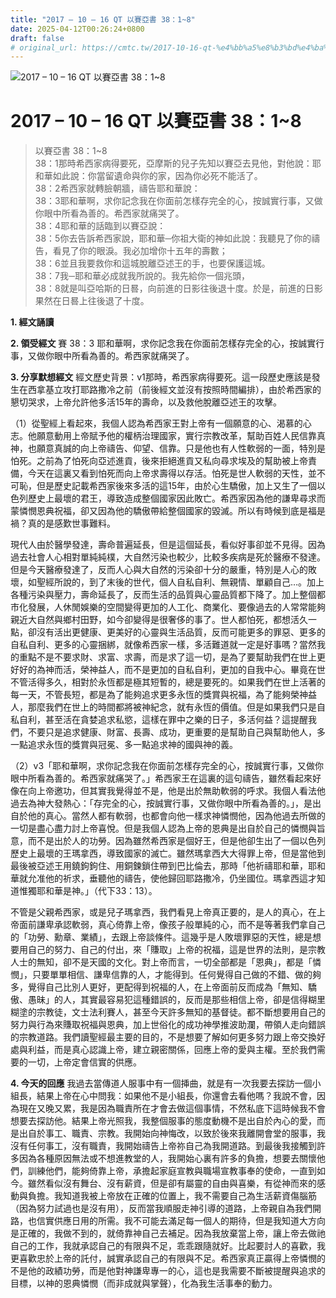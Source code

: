 ```yaml
---
title: "2017 – 10 – 16 QT 以賽亞書 38：1~8"
date: 2025-04-12T00:26:24+0800
draft: false
# original_url: https://cmtc.tw/2017-10-16-qt-%e4%bb%a5%e8%b3%bd%e4%ba%9e%e6%9b%b8-38%ef%bc%9a18
---
```


![2017 – 10 – 16 QT 以賽亞書 38：1\~8](/images/qt.jpg   "2017 – 10 – 16 QT 以賽亞書 38：1\~8")

# 2017 – 10 – 16 QT 以賽亞書 38：1\~8

> 以賽亞書 38：1\~8  
> 38：1那時希西家病得要死，亞摩斯的兒子先知以賽亞去見他，對他說：耶和華如此說：你當留遺命與你的家，因為你必死不能活了。  
> 38：2希西家就轉臉朝牆，禱告耶和華說：  
> 38：3耶和華啊，求你記念我在你面前怎樣存完全的心，按誠實行事，又做你眼中所看為善的。希西家就痛哭了。  
> 38：4耶和華的話臨到以賽亞說：  
> 38：5你去告訴希西家說，耶和華─你祖大衛的神如此說：我聽見了你的禱告，看見了你的眼淚。我必加增你十五年的壽數；  
> 38：6並且我要救你和這城脫離亞述王的手，也要保護這城。  
> 38：7我─耶和華必成就我所說的。我先給你一個兆頭，  
> 38：8就是叫亞哈斯的日晷，向前進的日影往後退十度。於是，前進的日影果然在日晷上往後退了十度。

**1. 經文誦讀**

**2. 領受經文**
賽 38：3 耶和華啊，求你記念我在你面前怎樣存完全的心，按誠實行事，又做你眼中所看為善的。希西家就痛哭了。

**3. 分享默想經文**
經文歷史背景：v1那時，希西家病得要死。這一段歷史應該是發生在西拿基立攻打耶路撒冷之前（前後經文並沒有按照時間編排），由於希西家的懇切哭求，上帝允許他多活15年的壽命，以及救他脫離亞述王的攻擊。

（1）從聖經上看起來，我個人認為希西家王對上帝有一個願意的心、渴慕的心志。他願意動用上帝賦予他的權柄治理國家，實行宗教改革，幫助百姓人民信靠真神，也願意真誠的向上帝禱告、仰望、信靠。只是他也有人性軟弱的一面，特別是怕死。之前為了怕死向亞述進貢，後來拒絕進貢又私向尋求埃及的幫助被上帝責備，今天在這裏又看到怕死而向上帝求壽得以存活。怕死是世人軟弱的天性，並不可恥，但是歷史記載希西家後來多活的這15年，由於心生驕傲，加上又生了一個以色列歷史上最壞的君王，導致造成整個國家因此敗亡。希西家因為他的謙卑尋求而蒙憐憫恩典祝福，卻又因為他的驕傲帶給整個國家的毀滅。所以有時候到底是福是禍？真的是感歎世事難料。

現代人由於醫學發達，壽命普遍延長，但是這個延長，看似好事卻並不見得。因為過去社會人心相對單純純樸，大自然污染也較少，比較多疾病是死於醫療不發達。但是今天醫療發達了，反而人心與大自然的污染卻十分的嚴重，特別是人心的敗壞，如聖經所說的，到了末後的世代，個人自私自利、無親情、單顧自己…。加上各種污染與壓力，壽命延長了，反而生活的品質與心靈品質都下降了。加上整個都市化發展，人休閒娛樂的空間變得更加的人工化、商業化、要像過去的人常常能夠親近大自然與鄉村田野，如今卻變得是很奢侈的事了。世人都怕死，都想活久一點，卻沒有活出更健康、更美好的心靈與生活品質，反而可能更多的罪惡、更多的自私自利、更多的心靈捆綁，就像希西家一樣，多活難道就一定是好事嗎？當然我的重點不是不要求財、求富、求壽，而是求了這一切，是為了要幫助我們在世上更好好的為神而活，榮神益人，而不是更加的自私自利，更加的自我中心。畢竟在世不管活得多久，相對於永恆都是極其短暫的，總是要死的。如果我們在世上活著的每一天，不管長短，都是為了能夠追求更多永恆的獎賞與祝福，為了能夠榮神益人，那麼我們在世上的時間都將被神紀念，就有永恆的價值。但是如果我們只是自私自利，甚至活在貪婪追求私慾，這樣在罪中之樂的日子，多活何益？這提醒我們，不要只是追求健康、財富、長壽、成功，更重要的是幫助自己與幫助他人，多一點追求永恆的獎賞與冠冕、多一點追求神的國與神的義。

（2）v3「耶和華啊，求你記念我在你面前怎樣存完全的心，按誠實行事，又做你眼中所看為善的。希西家就痛哭了。」希西家王在這裏的這句禱告，雖然看起來好像在向上帝邀功，但其實我覺得並不是，他是出於無助軟弱的呼求。我個人看法他過去為神大發熱心：「存完全的心，按誠實行事，又做你眼中所看為善的。」，是出自於他的真心。當然人都有軟弱，也都會向他一樣求神憐憫他，因為他過去所做的一切是盡心盡力討上帝喜悅。但是我個人認為上帝的恩典是出自於自己的憐憫與旨意，而不是出於人的功勞。因為雖然希西家是個好王，但是他卻生出了一個以色列歷史上最壞的王瑪拿西，導致國家的滅亡。雖然瑪拿西大大得罪上帝，但是當他到最後被亞述王用鐃鉤鉤住、用銅鍊鎖住帶到巴比倫去，那時「他祈禱耶和華，耶和華就允准他的祈求，垂聽他的禱告，使他歸回耶路撒冷，仍坐國位。瑪拿西這才知道惟獨耶和華是神。」（代下33：13）。

不管是父親希西家，或是兒子瑪拿西，我們看見上帝真正要的，是人的真心，在上帝面前謙卑承認軟弱，真心倚靠上帝，像孩子般單純的心，而不是等著我們拿自己的「功勞、勳章、業績」，去跟上帝談條件。這幾乎是人敗壞罪惡的天性，總是想要用自己的努力、自己的付出，來「賺取」上帝的祝福，這是世界的法則，是宗教人士的無知，卻不是天國的文化。對上帝而言，一切全部都是「恩典」，都是「憐憫」，只要單單相信、謙卑信靠的人，才能得到。任何覺得自己做的不錯、做的夠多，覺得自己比別人更好，更配得到祝福的人，在上帝面前反而成為「無知、驕傲、愚昧」的人，其實最容易犯這種錯誤的，反而是那些相信上帝，卻是信得糊里糊塗的宗教徒，文士法利賽人，甚至今天許多無知的基督徒。都不斷想要用自己的努力與行為來賺取祝福與恩典，加上世俗化的成功神學推波助瀾，帶領人走向錯誤的宗教道路。我們讀聖經最主要的目的，不是想要了解如何更多努力跟上帝交換好處與利益，而是真心認識上帝，建立親密關係，回應上帝的愛與主權。至於我們需要的一切，上帝定會信實的供應。

**4. 今天的回應**
我過去當傳道人服事中有一個挿曲，就是有一次我要去探訪一個小組長，結果上帝在心中問我：如果他不是小組長，你還會去看他嗎？我說不會，因為現在又晚又累，我是因為職責所在才會去做這個事情，不然私底下這時候我不會想要去探訪他。結果上帝光照我，我整個服事的態度動機不是出自於內心的愛，而是出自於事工、職責、宗教。我開始向神悔改，以致於後來我離開會堂的服事，我沒有任何事工，沒有職責，我開始禱告上帝祢自己為我開道路。到最後我接觸到許多因為各種原因無法或不想進教堂的人，我開始心裏有許多的負擔，想要去關懷他們，訓練他們，能夠倚靠上帝，承擔起家庭宣教與職場宣教事奉的使命，一直到如今。雖然看似沒有舞台、沒有薪資，但是卻有屬靈的自由與喜樂，有從神而來的感動與負擔。我知道我被上帝放在正確的位置上，我不需要自己為生活薪資傷腦筋（因為努力試過也是沒有用），反而當我順服走神引導的道路，上帝親自為我們開路，也信實供應日用的所需。我不可能去滿足每一個人的期待，但是我知道大方向是正確的，我做不到的，就倚靠神自己去補足。因為我放棄當上帝，讓上帝去做祂自己的工作，我就承認自己的有限與不足，乖乖跟隨就好。比起要討人的喜歡，我更喜歡忠於上帝的託付，誠實承認自己的有限與不足。希西家真正贏得上帝憐憫的不是他的政績功勞，而是他對神謙卑專一的心，這也是我需要不斷被提醒與追求的目標，以神的恩典憐憫（而非成就與掌聲），化為我生活事奉的動力。
